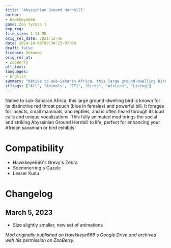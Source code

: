 ```yaml
---
title: "Abyssinian Ground Hornbill"
author: 
- Hawkkeye666
game: Zoo Tycoon 1
exp_req:
file_size: 1.11 MB
orig_rel_date: 2021-12-16
date: 2024-10-08T09:34:23-07:00
draft: false
license: Unknown
orig_rel_at: 
- ZooBerry
alt_text: 
languages:
- English
summary: "Native to sub-Saharan Africa, this large ground-dwelling bird is known for its distinctive red throat pouch (blue in females) and powerful bill."
zt1tags: ["All", "Animals", "ZT1", "Birds", "African", "Living"]
---
```


Native to sub-Saharan Africa, this large ground-dwelling bird is known for its distinctive red throat pouch (blue in females) and powerful bill. It forages for insects, small mammals, and reptiles, and is often heard through its loud calls and unique vocalizations. This fully animated mod brings the social and striking Abyssinian Ground Hornbill to life, perfect for enhancing your African savannah or bird exhibits!

# Compatibility

- Hawkkeye666's Grevy's Zebra
- Soemmerring's Gazele
- Lesser Kudu

# Changelog

## March 5, 2023

- Size slightly smaller, new set of animations

*Mod originally published on Hawkkeye666's Google Drive and archived with his permission on ZooBerry.*